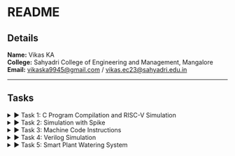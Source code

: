 # README

## Details

**Name:** Vikas KA  
**College:** Sahyadri College of Engineering and Management, Mangalore  
**Email:** [vikaska9945@gmail.com](mailto:vikaska9945@gmail.com) / [vikas.ec23@sahyadri.edu.in](mailto:vikas.ec23@sahyadri.edu.in)

---

## Tasks

<details>
<summary>▶ Task 1: C Program Compilation and RISC-V Simulation</summary>


### Task Overview:

In this task, a C program was compiled and simulated on the RISC-V architecture. Outputs from different optimization levels (-O1 and -Ofast) were analyzed to observe the effects on program performance and behavior.

#### 1. **C Program Output Snapshot (c_program_output_snapshot.png)**

   ![c programm output snapshot](https://github.com/user-attachments/assets/2d6fe218-efb1-40ee-8720-016615a540cf)

   - A screenshot showing the output of the C program after compilation and execution.
   - It helps visualize the results produced by the program.
   - 

#### 2. **RISC-V Simulation Output (O1) (riscv_O1.png)**

![riscv (O1,Ofast)](https://github.com/user-attachments/assets/b7c824d6-c8a8-4743-9ddb-4ffb126171f1)

      
   - A screenshot showing the output from the RISC-V simulation with -O1 optimization.
   - This output helps in comparing the performance and execution flow with optimization.


## 3. **RISC-V Simulation Output (O1) - Part 1 (riscv_1_O1.png)**
##![riscv 1(O1)](https://github.com/user-attachments/assets/4481c3fe-f948-46ef-a55b-f60d906750d6)
      
   - A screenshot of the first part of the RISC-V simulation output with -O1 optimization.
   - It shows the intermediate results of the simulation.

#### 4. **RISC-V Simulation Output (Ofast) - Part 2 (riscv_2_Ofast.png)**

![riscv 2 (Ofast)](https://github.com/user-attachments/assets/016de230-8a01-4a32-855c-fe1151a18d81)

   - A screenshot showing the output from the RISC-V simulation with -Ofast optimization.
   - This output helps in comparing the results with the -O1 optimization.

#### 5. **Ubuntu Screenshot (ubuntu_screenshot.png)**
      ![ubuntu screenshot](https://github.com/user-attachments/assets/949955e1-b3a9-4437-a2cc-88d99e51890e)

      
   - A screenshot showing the program execution environment on Ubuntu.
   - This image highlights the terminal where the C program was compiled and executed.

### Simulation Process:

1. **Compile the C Program**: The C program was compiled using the standard compilation method.
2. **RISC-V Simulation**: The compiled program was simulated using the RISC-V architecture with -O1 and -Ofast optimization levels.
3. **Analyze Outputs**: The outputs from both optimization levels were compared to observe performance differences.
4. **Capture Screenshots**: Screenshots of the simulation results were taken for documentation.

</details>

<details>
<summary>▶ Task 2: Simulation with Spike</summary>

### Overview:
In Task 2, the compiled C code was simulated on the Spike RISC-V simulator. Spike is an architecture simulator for RISC-V processors, which helps to simulate the execution of programs written for the RISC-V architecture. The task focused on debugging, observing the generated assembly output, and comparing the effects of different optimization levels during compilation. Two optimization levels were used during the process: `-O1` and `-Ofast`. Each optimization level affects the assembly instructions and overall program performance.


### Task Process:

1. **Compile C Code**: The C program was compiled using `riscv64-unknown-elf-gcc` with the respective optimization flags (`-O1` and `-Ofast`).
 ![C code complied or spike simulation](https://github.com/user-attachments/assets/7e1b3403-3c2b-4297-995a-76ab96c49ca5)

2. **Simulation with Spike**: The program was then run on the Spike RISC-V simulator to observe the execution and any differences between the optimization levels.

![C code complied or spike simulation](https://github.com/user-attachments/assets/9d3e4bf7-2da7-4ff3-9de6-4a998e80a873)

4. **Assembly Analysis**: Using `objdump`, the generated assembly code was inspected for both optimization levels to analyze how each optimization affected the code's structure and performance.

![Objdump using -O1 farmat](https://github.com/user-attachments/assets/416d9bb2-ad0b-46e4-945a-6c4404a3be64)


![Objdump using -Ofast format](https://github.com/user-attachments/assets/abda70f4-e7c8-4ad3-a31a-4bdeb4d49d09)

6. **Debugging**: Debugging was performed on the generated assembly code to identify any potential issues and observe the effects of different optimization flags on the program's behavior.

![Debugging](https://github.com/user-attachments/assets/9b879a9c-66a4-4e59-80ba-20aa0a18cd2c)


### Key Results:
- The comparison of `-O1` and `-Ofast` optimization levels showed noticeable differences in performance and code size.
- The debug process highlighted areas where the compiler optimizations led to more efficient code generation, especially in loop unrolling and instruction reordering.

</details>

<details>
   
<summary>▶ Task 3: Machine Code Instructions</summary>

### Content:

### Machine Code Instructions:

#### 1. **Instruction: addi sp, sp, -16**

- **Opcode:** 0010011 (7 bits)  
- **Immediate:** -16 (12 bits, two's complement)  
- **Source Register (rs1):** sp (x2) (5 bits)  
- **Destination Register (rd):** sp (x2) (5 bits)  
- **Function (funct3):** 000 (3 bits)  

**Breakdown:**
- Immediate (-16): 111111111100  
- rs1 (sp = x2): 00010  
- funct3: 000  
- rd (sp = x2): 00010  

**Machine Code Format:**  
imm[11:0] | rs1 | funct3 | rd | opcode  
1111111100 | 00010 | 000 | 00010 | 0010011

---

#### 2. **Instruction: addi x5, x0, 8**

- **Opcode:** 0010011 (7 bits)  
- **Immediate:** 8 (12 bits)  
- **Source Register (rs1):** x0 (5 bits)  
- **Destination Register (rd):** x5 (5 bits)  
- **Function (funct3):** 000 (3 bits)  

**Breakdown:**
- Immediate (8): 000000001000  
- rs1 (x0 = 0): 00000  
- funct3: 000  
- rd (x5 = x5): 00101  

**Machine Code Format:**  
imm[11:0] | rs1 | funct3 | rd | opcode  
000000001000 | 00000 | 000 | 00101 | 0010011

---

#### 3. **Instruction: add x6, x7, x8**

- **Opcode:** 0110011 (7 bits)  
- **Source Register 1 (rs1):** x7 (5 bits)  
- **Source Register 2 (rs2):** x8 (5 bits)  
- **Destination Register (rd):** x6 (5 bits)  
- **Function (funct3):** 000 (3 bits)  
- **Function (funct7):** 0000000 (7 bits)

**Breakdown:**
- rs1 (x7): 00111  
- rs2 (x8): 01000  
- funct3: 000  
- rd (x6): 00110  
- funct7: 0000000  

**Machine Code Format:**  
funct7 | rs2 | rs1 | funct3 | rd | opcode  
0000000 | 01000 | 00111 | 000 | 00110 | 0110011

---

#### 4. **Instruction: lw x1, 0(x2)**

- **Opcode:** 0000011 (7 bits)  
- **Immediate:** 0 (12 bits)  
- **Base Register (rs1):** x2 (5 bits)  
- **Destination Register (rd):** x1 (5 bits)  
- **Function (funct3):** 010 (3 bits)  

**Breakdown:**
- Immediate (0): 000000000000  
- rs1 (x2 = 2): 00010  
- funct3: 010  
- rd (x1 = 1): 00001  

**Machine Code Format:**  
imm[11:0] | rs1 | funct3 | rd | opcode  
000000000000 | 00010 | 010 | 00001 | 0000011

---

#### 5. **Instruction: sw x1, 0(x2)**

- **Opcode:** 0100011 (7 bits)  
- **Immediate:** 0 (12 bits)  
- **Base Register (rs1):** x2 (5 bits)  
- **Source Register (rs2):** x1 (5 bits)  
- **Function (funct3):** 010 (3 bits)  

**Breakdown:**
- Immediate (0): 000000000000  
- rs1 (x2 = 2): 00010  
- funct3: 010  
- rs2 (x1 = 1): 00001  

**Machine Code Format:**  
imm[11:5] | rs2 | rs1 | funct3 | imm[4:0] | opcode  
0000000 | 00001 | 00010 | 010 | 00000 | 0100011

---

#### 6. **Instruction: jal x1, 1000**

- **Opcode:** 1101111 (7 bits)  
- **Immediate:** 1000 (20 bits)  
- **Destination Register (rd):** x1 (5 bits)  
- **Function (funct3):** 000 (3 bits)  

**Breakdown:**
- Immediate (1000): 00000000000000111100  
- rd (x1): 00001  
- funct3: 000  

**Machine Code Format:**  
imm[20] | imm[10:1] | imm[11] | imm[19:12] | rd | opcode  
0 | 0000000011 | 1 | 000000000000 | 00001 | 1101111

---

#### 7. **Instruction: and x9, x5, x8**

- **Opcode:** 0110011 (7 bits)  
- **Source Register 1 (rs1):** x5 (5 bits)  
- **Source Register 2 (rs2):** x8 (5 bits)  
- **Destination Register (rd):** x9 (5 bits)  
- **Function (funct3):** 111 (3 bits)  
- **Function (funct7):** 0000000 (7 bits)

**Breakdown:**
- rs1 (x5): 00101  
- rs2 (x8): 01000  
- funct3: 111  
- rd (x9): 01001  
- funct7: 0000000  

**Machine Code Format:**  
funct7 | rs2 | rs1 | funct3 | rd | opcode  
0000000 | 01000 | 00101 | 111 | 01001 | 0110011

---

#### 8. **Instruction: or x10, x5, x6**

- **Opcode:** 0110011 (7 bits)  
- **Source Register 1 (rs1):** x5 (5 bits)  
- **Source Register 2 (rs2):** x6 (5 bits)  
- **Destination Register (rd):** x10 (5 bits)  
- **Function (funct3):** 110 (3 bits)  
- **Function (funct7):** 0000000 (7 bits)

**Breakdown:**
- rs1 (x5): 00101  
- rs2 (x6): 00110  
- funct3: 110  
- rd (x10): 01010  
- funct7: 0000000  

**Machine Code Format:**  
funct7 | rs2 | rs1 | funct3 | rd | opcode  
0000000 | 00110 | 00101 | 110 | 01010 | 0110011

---

#### 9. **Instruction: xor x11, x5, x6**

- **Opcode:** 0110011 (7 bits)  
- **Source Register 1 (rs1):** x5 (5 bits)  
- **Source Register 2 (rs2):** x6 (5 bits)  
- **Destination Register (rd):** x11 (5 bits)  
- **Function (funct3):** 100 (3 bits)  
- **Function (funct7):** 0000000 (7 bits)

**Breakdown:**
- rs1 (x5): 00101  
- rs2 (x6): 00110  
- funct3: 100  
- rd (x11): 01011  
- funct7: 0000000  

**Machine Code Format:**  
funct7 | rs2 | rs1 | funct3 | rd | opcode  
0000000 | 00110 | 00101 | 100 | 01011 | 0110011

---

#### 10. **Instruction: slli x7, x8, 3**

- **Opcode:** 0010011 (7 bits)  
- **Immediate:** 3 (12 bits)  
- **Source Register (rs1):** x8 (5 bits)  
- **Destination Register (rd):** x7 (5 bits)  
- **Function (funct3):** 001 (3 bits)  
- **Function (funct7):** 0000000 (7 bits)

**Breakdown:**
- Immediate (3): 000000000011  
- rs1 (x8): 01000  
- funct3: 001  
- rd (x7): 00111  
- funct7: 0000000  

**Machine Code Format:**  
funct7 | imm[5:0] | rs1 | funct3 | rd | opcode  
0000000 | 000011 | 01000 | 001 | 00111 | 0010011

---

#### 11. **Instruction: srli x7, x8, 4**

- **Opcode:** 0010011 (7 bits)  
- **Immediate:** 4 (12 bits)  
- **Source Register (rs1):** x8 (5 bits)  
- **Destination Register (rd):** x7 (5 bits)  
- **Function (funct3):** 101 (3 bits)  
- **Function (funct7):** 0000000 (7 bits)

**Breakdown:**
- Immediate (4): 000000000100  
- rs1 (x8): 01000  
- funct3: 101  
- rd (x7): 00111  
- funct7: 0000000  

**Machine Code Format:**  
funct7 | imm[5:0] | rs1 | funct3 | rd | opcode  
0000000 | 000100 | 01000 | 101 | 00111 | 0010011

---

#### 12. **Instruction: beq x5, x6, 256**

- **Opcode:** 1100011 (7 bits)  
- **Immediate:** 256 (12 bits)  
- **Source Register 1 (rs1):** x5 (5 bits)  
- **Source Register 2 (rs2):** x6 (5 bits)  
- **Function (funct3):** 000 (3 bits)  

**Breakdown:**
- Immediate (256): 000000010000  
- rs1 (x5): 00101  
- rs2 (x6): 00110  
- funct3: 000  

**Machine Code Format:**  
imm[12] | imm[10:5] | rs2 | rs1 | funct3 | imm[4:1] | imm[11] | opcode  
0 | 000010 | 00110 | 00101 | 000 | 0000 | 0 | 1100011

---

#### 13. **Instruction: bne x5, x6, 512**

- **Opcode:** 1100011 (7 bits)  
- **Immediate:** 512 (12 bits)  
- **Source Register 1 (rs1):** x5 (5 bits)  
- **Source Register 2 (rs2):** x6 (5 bits)  
- **Function (funct3):** 001 (3 bits)  

**Breakdown:**
- Immediate (512): 000001000000  
- rs1 (x5): 00101  
- rs2 (x6): 00110  
- funct3: 001  

**Machine Code Format:**  
imm[12] | imm[10:5] | rs2 | rs1 | funct3 | imm[4:1] | imm[11] | opcode  
0 | 000100 | 00110 | 00101 | 001 | 0000 | 0 | 1100011

---

#### 14. **Instruction: j x9, 1024**

- **Opcode:** 1101111 (7 bits)  
- **Immediate:** 1024 (20 bits)  
- **Destination Register (rd):** x9 (5 bits)  

**Breakdown:**
- Immediate (1024): 00000000000000000100  
- rd (x9): 01001  

**Machine Code Format:**  
imm[20] | imm[10:1] | imm[11] | imm[19:12] | rd | opcode  
0 | 0000000001 | 0 | 000000000100 | 01001 | 1101111

---

#### 15. **Instruction: xor x10, x11, x12**

- **Opcode:** 0110011 (7 bits)  
- **Source Register 1 (rs1):** x11 (5 bits)  
- **Source Register 2 (rs2):** x12 (5 bits)  
- **Destination Register (rd):** x10 (5 bits)  
- **Function (funct3):** 100 (3 bits)  
- **Function (funct7):** 0000000 (7 bits)

**Breakdown:**
- rs1 (x11): 01011  
- rs2 (x12): 01100  
- funct3: 100  
- rd (x10): 01010  
- funct7: 0000000  

**Machine Code Format:**  
funct7 | rs2 | rs1 | funct3 | rd | opcode  
0000000 | 01100 | 01011 | 100 | 01010 | 0110011



</details>

<details>
<summary>▶ Task 4: Verilog Simulation</summary>


### Task Overview:

In this task, Verilog code was simulated using Iverilog and the resulting waveforms were analyzed using GTKWAVE. Below is a breakdown of the files involved:

#### 1. **Basic Step of Iverilog (Basicstep_of_iverilog.png)**
   - A screenshot showing the basic steps of running Iverilog for Verilog simulation.
   - It illustrates the setup and commands used to compile and simulate the Verilog code.
   - 
![Basicstep of iverilog](https://github.com/user-attachments/assets/f573f486-e791-4728-81c3-9b78b3409d20)

#### 2. **GTKWAVE Waveform 1 (GTKWAVE_waveform1.png)**
   - A screenshot showing the first waveform generated by GTKWAVE.
   - This waveform represents the output of the Verilog simulation for the given input.

   - ![GTKWAVE waveform1](https://github.com/user-attachments/assets/6ef8e61e-b885-486b-89ed-0a5b8345035c)


#### 3. **GTKWAVE Waveform 2 (GTKWAVE_waveform2.png)**
   - A screenshot showing the second waveform, which may represent a different simulation or a modified version of the first one.

   - ![GTKWAVE waveform2](https://github.com/user-attachments/assets/30650ee9-3fb4-46e8-b327-74583645f1c1)


#### 4. **GTKWAVE Window (GTKWAVE_window.png)**
   - A screenshot showing the GTKWAVE window, displaying the simulation results in a graphical format.
   - This helps visualize the timing and behavior of the signals over time.

   - ![GTKWAVE window](https://github.com/user-attachments/assets/45071ff8-a471-4cbc-8756-b6e72f3bfb78)

### Simulation Process:

1. **Iverilog Compilation**: The Verilog code was compiled using Iverilog with the following command:

iverilog -o simulation_output.vvp my_verilog_code.v

</details>

<details>
<summary>▶ Task 5: Smart Plant Watering System </summary>

## Overview
![circuit](https://github.com/user-attachments/assets/44bea57f-30aa-499b-84f2-3d765ee5a381)

The Smart Plant Watering System is an IoT-based solution designed to automatically water plants based on soil moisture levels. The system uses a combination of sensors and a RISC-V SoC chip to monitor the soil moisture, control a motor to pump water, and ensure the plants are watered when necessary. The system can be controlled remotely via a mobile app and includes logging functionality for tracking water usage. The solution is energy-efficient, scalable, and cost-effective for both indoor and outdoor plant care.

## Key Features
- **Real-Time Soil Moisture Monitoring:** Constantly checks the moisture levels of the soil to determine whether watering is needed.
- **Automatic Watering Control:** Uses a motor or pump to water the plants when moisture levels fall below a defined threshold.
- **Remote Control:** Control the watering system remotely via a mobile app.
- **Data Logging:** Logs all sensor data to an SD card for later analysis.
- **Mobile App Integration:** Displays sensor data in real-time and allows for manual system control via MIT App Inventor.
- **Energy-Efficient:** Low-power system design that ensures efficient use of energy.

## Components Required
- **RISC-V SoC Chip** (e.g., CH32V003)
- **Soil Moisture Sensor** (e.g., capacitive type)
- **DC Motor** (Water Pump)
- **Motor Driver** (e.g., L298N)
- **Relay Module** (for controlling motor)
- **ESP32 Development Board**
- **MicroSD Card Module**
- **MIT App Inventor** (for Mobile App)
- **Power Supply** (5V for SoC, 9V for motor, as required)
- **Jumper Wires**

## Pin Connections

### **RISC-V SoC Chip Pinout**

| **Component**            | **Pin**                      | **RISC-V SoC Pin**   |
|--------------------------|------------------------------|----------------------|
| **Soil Moisture Sensor**  | VCC                          | 3.3V                 |
|                          | GND                          | GND                  |
|                          | Signal Pin                   | GPIO Pin (e.g., GPIO12) |
| **DC Motor Driver (L298N)** | IN1                         | GPIO Pin (e.g., GPIO1) |
|                          | IN2                          | GPIO Pin (e.g., GPIO2) |
|                          | EN (Enable Pin)              | GPIO Pin (e.g., GPIO3) |
| **Relay Module**          | VCC                          | 5V                   |
|                          | GND                          | GND                  |
|                          | IN (Control)                 | GPIO Pin (e.g., GPIO4) |
| **MicroSD Card Module**   | VCC                          | 5V or 3.3V (depending on the module) |
|                          | GND                          | GND                  |
|                          | CS, SCK, MOSI, MISO         | SPI Pins on RISC-V SoC |
| **ESP32 (optional for mobile app control)** | VCC  | 3.3V |
|                          | GND                          | GND                  |

## How It Works

### **Sensor Monitoring:**
- The **soil moisture sensor** continuously monitors the moisture level in the soil and outputs a signal indicating whether the soil is dry or sufficiently moist.

### **Data Processing and Control:**
- The **RISC-V SoC chip** reads the data from the soil moisture sensor.
- When the moisture level falls below a predefined threshold, the **RISC-V chip** triggers the motor driver to turn on the DC motor (water pump).

### **Motor Control:**
- The **motor driver (L298N)** is used to control the water pump, turning it on or off based on the soil moisture readings.

### **Data Logging:**
- The sensor readings are logged to a **microSD card** for later retrieval and analysis.

### **Mobile App Integration:**
- The system can be controlled and monitored remotely via a mobile app created using **MIT App Inventor**. The app provides real-time data from the soil moisture sensor and allows manual control of the watering system.

## Code Outline:

// Define Pins
#define MOISTURE_SENSOR_PIN GPIO12   // Soil moisture sensor pin
#define MOTOR_IN1_PIN GPIO1         // Motor driver IN1 pin
#define MOTOR_IN2_PIN GPIO2         // Motor driver IN2 pin
#define RELAY_PIN GPIO4             // Relay control pin
#define THRESHOLD 500               // Moisture level threshold (adjust as needed)

void setup() {
    // Set motor and relay control pins as outputs
    pinMode(MOTOR_IN1_PIN, OUTPUT);
    pinMode(MOTOR_IN2_PIN, OUTPUT);
    pinMode(RELAY_PIN, OUTPUT);

    //Start with motor and relay turned off
    digitalWrite(MOTOR_IN1_PIN, LOW);
    digitalWrite(MOTOR_IN2_PIN, LOW);
    digitalWrite(RELAY_PIN, LOW);

    // Initialize Serial Monitor
    Serial.begin(9600);
}

void loop() {
    // Read moisture sensor value (analog input)
    int moistureValue = analogRead(MOISTURE_SENSOR_PIN);

    // Print moisture value to Serial monitor for debugging
    Serial.print("Moisture Value: ");
    Serial.println(moistureValue);

    // Check if the soil is dry (below threshold)
    if (moistureValue < THRESHOLD) {
        // Soil is dry, activate water pump (motor)
        digitalWrite(MOTOR_IN1_PIN, HIGH);  // Motor direction 1
        digitalWrite(MOTOR_IN2_PIN, LOW);   // Motor direction 2
        digitalWrite(RELAY_PIN, HIGH);      // Turn on relay
        Serial.println("Watering plants...");
    } else {
        // Soil is wet, turn off motor
        digitalWrite(MOTOR_IN1_PIN, LOW);   // Stop motor
        digitalWrite(MOTOR_IN2_PIN, LOW);   // Stop motor
        digitalWrite(RELAY_PIN, LOW);       // Turn off relay
        Serial.println("Soil is wet, no watering.");
    }

    // Wait for a second before rechecking
    delay(1000);
}



